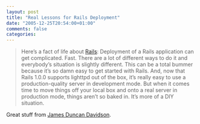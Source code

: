 ```yaml
---
layout: post
title: "Real Lessons for Rails Deployment"
date: "2005-12-25T20:54:00+01:00"
comments: false
categories: 
---
```


<blockquote>
<p>Here&#8217;s a fact of life about <a href="http://rubyonrails.com/">Rails</a>: Deployment of a Rails application can get complicated. Fast. There are a lot of different ways to do it and everybody&#8217;s situation is slightly different. This can be a total bummer because it&#8217;s so damn easy to get started with Rails. And, now that Rails 1.0.0 supports lighttpd out of the box, it&#8217;s really easy to use a production-quality server in development mode. But when it comes time to move things off your local box and onto a real server in production mode, things aren&#8217;t so baked in. It&#8217;s more of a DIY situation.</p>
</blockquote>

<p>Great stuff from <a href="http://duncandavidson.com/essay/2005/12/railsdeployment">James Duncan Davidson</a>.</p>


